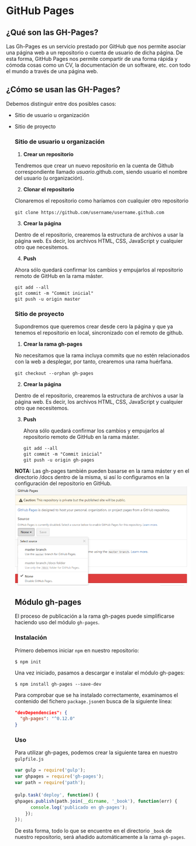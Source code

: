 # GitHub Pages

## ¿Qué son las GH-Pages?

Las Gh-Pages es un servicio prestado por GitHub que nos permite asociar una página web a un repositorio o cuenta de usuario de dicha página. De esta forma, GitHub Pages nos permite compartir de una forma rápida y cómoda cosas como un CV, la documentación de un software, etc. con todo el mundo a través de una página web.

## ¿Cómo se usan las GH-Pages?

Debemos distinguir entre dos posibles casos:

* Sitio de usuario u organización
* Sitio de proyecto

  ### Sitio de usuario u organización
  1. **Crear un repositorio**

    Tendremos que crear un nuevo repositorio en la cuenta de Github correspondiente llamado *usuario*.github.com, siendo usuario el nombre del usuario (u organización).

  2. **Clonar el repositorio**

    Clonaremos el repositorio como haríamos con cualquier otro repositorio

    ```git clone https://github.com/username/username.github.com```

  3. **Crear la página**

    Dentro de el repositorio, crearemos la estructura de archivos a usar la página web. Es decir, los archivos HTML, CSS, JavaScript y cualquier otro que necesitemos.

  4. **Push**

    Ahora sólo quedará confirmar los cambios y empujarlos al repositorio remoto de GitHub en la rama máster.

    ```
    git add --all
    git commit -m "Commit inicial"
    git push -u origin master
    ```

  ### Sitio de proyecto

  Supondremos que queremos crear desde cero la página y que ya tenemos el repositorio en local, sincronizado con el remoto de github.

  1. **Crear la rama gh-pages**

    No necesitamos que la rama incluya commits que no estén relacionados con la web a desplegar, por tanto, crearemos una rama huérfana.

    ```git checkout --orphan gh-pages```

  2. **Crear la página**

    Dentro de el repositorio, crearemos la estructura de archivos a usar la página web. Es decir, los archivos HTML, CSS, JavaScript y cualquier otro que necesitemos.

  3. **Push**

      Ahora sólo quedará confirmar los cambios y empujarlos al repositorio remoto de GitHub en la rama máster.

      ```
      git add --all
      git commit -m "Commit inicial"
      git push -u origin gh-pages
      ```

  **NOTA:** Las gh-pages también pueden basarse en la rama máster y en el directorio /docs dentro de la misma, si así lo configuramos en la configuración del repositorio en GitHub.
  ![Gh-Pages](img/gh-pages.PNG)


  ## Módulo gh-pages

  El proceso de publicación a la rama gh-pages puede simplificarse haciendo uso del módulo `gh-pages`.

  ### Instalación

  Primero debemos iniciar `npm` en nuestro repositorio:

  ```
  $ npm init
  ```

  Una vez iniciado, pasamos a descargar e instalar el módulo gh-pages:

  ```
  $ npm install gh-pages --save-dev
  ```

  Para comprobar que se ha instalado correctamente, examinamos el contenido del fichero `package.json`en busca de la siguiente línea:

  ```json
  "devDependencies": {
    "gh-pages": "^0.12.0"
  }
  ```
  ### Uso

  Para utilizar gh-pages, podemos crear la siguiente tarea en nuestro `gulpfile.js`

  ```javascript
  var gulp = require('gulp');
  var ghpages = require('gh-pages');
  var path = require('path');

  gulp.task('deploy', function() {
  ghpages.publish(path.join(__dirname, '_book'), function(err) {
        console.log('publicado en gh-pages');
      });
  });
  ```  
  De esta forma, todo lo que se encuentre en el directorio `_book` de nuestro repositorio, será añadido automáticamente a la rama `gh-pages`.
